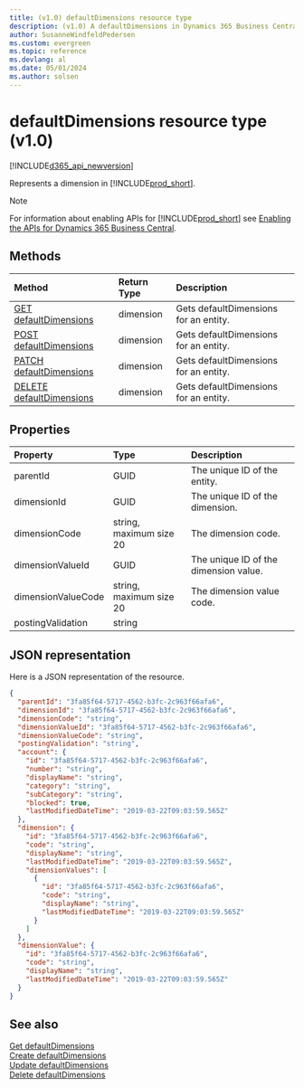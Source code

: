 ```yaml
---
title: (v1.0) defaultDimensions resource type
description: (v1.0) A defaultDimensions in Dynamics 365 Business Central.
author: SusanneWindfeldPedersen
ms.custom: evergreen
ms.topic: reference
ms.devlang: al
ms.date: 05/01/2024
ms.author: solsen
---
```


# defaultDimensions resource type (v1.0)

[!INCLUDE[d365_api_newversion](../../../includes/d365_api_newversion.md)]

Represents a dimension in [!INCLUDE[prod_short](../../../includes/prod_short.md)].

> [!NOTE]  
> For information about enabling APIs for [!INCLUDE[prod_short](../../../includes/prod_short.md)] see [Enabling the APIs for Dynamics 365 Business Central](../enabling-apis-for-dynamics-nav.md).

## Methods

| Method       | Return Type  |Description|
|:-------------|:-------------|:----------|
|[GET defaultDimensions](../api/dynamics_defaultdimensions_get.md)|dimension|Gets defaultDimensions for an entity.|
|[POST defaultDimensions](../api/dynamics_defaultdimensions_create.md)|dimension|Gets defaultDimensions for an entity.|
|[PATCH defaultDimensions](../api/dynamics_defaultdimensions_update.md)|dimension|Gets defaultDimensions for an entity.|
|[DELETE defaultDimensions](../api/dynamics_defaultdimensions_delete.md)|dimension|Gets defaultDimensions for an entity.|


## Properties

| Property           | Type                  |Description               |
|:-------------------|:----------------------|:-------------------------|
|parentId                  |GUID                   |The unique ID of the entity.|
|dimensionId                  |GUID                   |The unique ID of the dimension.|
|dimensionCode                |string, maximum size 20|The dimension code.       |
|dimensionValueId                  |GUID                   |The unique ID of the dimension value.|
|dimensionValueCode                |string, maximum size 20|The dimension value code.       |
|postingValidation |string|

## JSON representation

Here is a JSON representation of the resource.


```json
{
  "parentId": "3fa85f64-5717-4562-b3fc-2c963f66afa6",
  "dimensionId": "3fa85f64-5717-4562-b3fc-2c963f66afa6",
  "dimensionCode": "string",
  "dimensionValueId": "3fa85f64-5717-4562-b3fc-2c963f66afa6",
  "dimensionValueCode": "string",
  "postingValidation": "string",
  "account": {
    "id": "3fa85f64-5717-4562-b3fc-2c963f66afa6",
    "number": "string",
    "displayName": "string",
    "category": "string",
    "subCategory": "string",
    "blocked": true,
    "lastModifiedDateTime": "2019-03-22T09:03:59.565Z"
  },
  "dimension": {
    "id": "3fa85f64-5717-4562-b3fc-2c963f66afa6",
    "code": "string",
    "displayName": "string",
    "lastModifiedDateTime": "2019-03-22T09:03:59.565Z",
    "dimensionValues": [
      {
        "id": "3fa85f64-5717-4562-b3fc-2c963f66afa6",
        "code": "string",
        "displayName": "string",
        "lastModifiedDateTime": "2019-03-22T09:03:59.565Z"
      }
    ]
  },
  "dimensionValue": {
    "id": "3fa85f64-5717-4562-b3fc-2c963f66afa6",
    "code": "string",
    "displayName": "string",
    "lastModifiedDateTime": "2019-03-22T09:03:59.565Z"
  }
}
```


## See also
[Get defaultDimensions](../api/dynamics_defaultdimensions_get.md)  
[Create defaultDimensions](../api/dynamics_defaultdimensions_create.md)  
[Update defaultDimensions](../api/dynamics_defaultdimensions_update.md)  
[Delete defaultDimensions](../api/dynamics_defaultdimensions_delete.md)  
